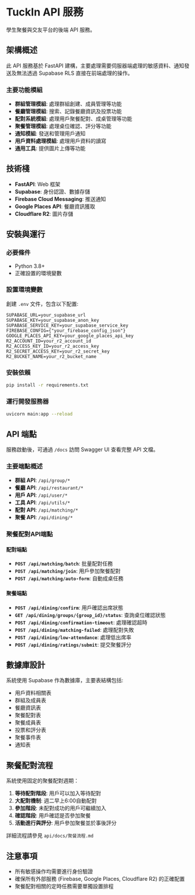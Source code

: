 # TuckIn API 服務

學生聚餐與交友平台的後端 API 服務。

## 架構概述

此 API 服務基於 FastAPI 建構，主要處理需要伺服器端處理的敏感資料、通知發送及無法透過 Supabase RLS 直接在前端處理的操作。

### 主要功能模組

- **群組管理模組**: 處理群組創建、成員管理等功能
- **餐廳管理模組**: 搜索、記錄餐廳資訊及投票功能
- **配對系統模組**: 處理用戶聚餐配對、成桌管理等功能
- **聚餐管理模組**: 處理桌位確認、評分等功能
- **通知模組**: 發送和管理用戶通知
- **用戶資料處理模組**: 處理用戶資料的讀寫
- **通用工具**: 提供圖片上傳等功能

## 技術棧

- **FastAPI**: Web 框架
- **Supabase**: 身份認證、數據存儲
- **Firebase Cloud Messaging**: 推送通知
- **Google Places API**: 餐廳資訊獲取
- **Cloudflare R2**: 圖片存儲

## 安裝與運行

### 必要條件

- Python 3.8+
- 正確設置的環境變數

### 設置環境變數

創建 `.env` 文件，包含以下配置:

```
SUPABASE_URL=your_supabase_url
SUPABASE_KEY=your_supabase_anon_key
SUPABASE_SERVICE_KEY=your_supabase_service_key
FIREBASE_CONFIG={"your_firebase_config_json"}
GOOGLE_PLACES_API_KEY=your_google_places_api_key
R2_ACCOUNT_ID=your_r2_account_id
R2_ACCESS_KEY_ID=your_r2_access_key
R2_SECRET_ACCESS_KEY=your_r2_secret_key
R2_BUCKET_NAME=your_r2_bucket_name
```

### 安裝依賴

```bash
pip install -r requirements.txt
```

### 運行開發服務器

```bash
uvicorn main:app --reload
```

## API 端點

服務啟動後，可通過 `/docs` 訪問 Swagger UI 查看完整 API 文檔。

### 主要端點概述

- **群組 API**: `/api/group/*`
- **餐廳 API**: `/api/restaurant/*`
- **用戶 API**: `/api/user/*`
- **工具 API**: `/api/utils/*`
- **配對 API**: `/api/matching/*`
- **聚餐 API**: `/api/dining/*`

### 聚餐配對API端點

#### 配對端點
- **`POST /api/matching/batch`**: 批量配對任務
- **`POST /api/matching/join`**: 用戶參加聚餐配對
- **`POST /api/matching/auto-form`**: 自動成桌任務

#### 聚餐端點
- **`POST /api/dining/confirm`**: 用戶確認出席狀態
- **`GET /api/dining/groups/{group_id}/status`**: 查詢桌位確認狀態
- **`POST /api/dining/confirmation-timeout`**: 處理確認超時
- **`POST /api/dining/matching-failed`**: 處理配對失敗
- **`POST /api/dining/low-attendance`**: 處理低出席率
- **`POST /api/dining/ratings/submit`**: 提交聚餐評分

## 數據庫設計

系統使用 Supabase 作為數據庫，主要表結構包括:

- 用戶資料相關表
- 群組及成員表
- 餐廳資訊表
- 聚餐配對表
- 聚餐成員表
- 投票和評分表
- 聚餐事件表
- 通知表

## 聚餐配對流程

系統使用固定的聚餐配對週期：

1. **等待配對階段**: 用戶可以加入等待配對
2. **大配對機制**: 週二早上6:00自動配對
3. **參加階段**: 未配對成功的用戶可繼續加入
4. **確認階段**: 用戶確認是否參加聚餐
5. **活動進行與評分**: 用戶參加聚餐並於事後評分

詳細流程請參見 `api/docs/聚餐流程.md`

## 注意事項

- 所有敏感操作均需要進行身份驗證
- 確保所有外部服務 (Firebase, Google Places, Cloudflare R2) 的正確配置
- 聚餐配對相關的定時任務需要單獨設置排程 